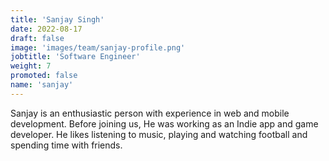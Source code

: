 ```yaml
---
title: 'Sanjay Singh'
date: 2022-08-17
draft: false
image: 'images/team/sanjay-profile.png'
jobtitle: 'Software Engineer'
weight: 7
promoted: false
name: 'sanjay'
---
```


Sanjay is an enthusiastic person with experience in web and mobile development. Before joining us, He was working as an Indie app and game developer. He likes listening to music, playing and watching football and spending time with friends.
